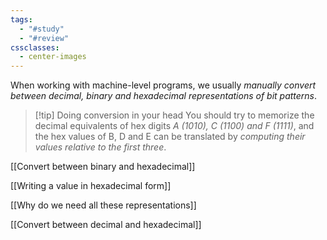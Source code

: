 ```yaml
---
tags:
  - "#study"
  - "#review"
cssclasses:
  - center-images
---
```

When working with machine-level programs, we usually *manually convert between decimal, binary and hexadecimal representations of bit patterns*.


> [!tip] Doing conversion in your head
> You should try to memorize the decimal equivalents of hex digits *A (1010), C (1100) and F (1111)*, and the hex values of B, D and E can be translated by *computing their values relative to the first three*.


[[Convert between binary and hexadecimal]]

[[Writing a value in hexadecimal form]]

[[Why do we need all these representations]]

[[Convert between decimal and hexadecimal]]